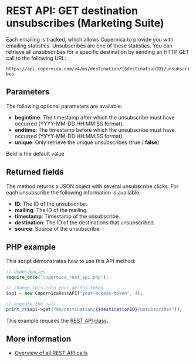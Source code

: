 # REST API: GET destination unsubscribes (Marketing Suite)

Each emailing is tracked, which allows Copernica to provide you with 
emailing statistics. Unsubscribes are one of these statistics. You can 
retrieve all unsubscribes for a specific destination by sending an HTTP GET call to the following URL:

`https://api.copernica.com/v4/ms/destination/{$destinationID}/unsubscribes`

## Parameters

The following optional parameters are available:

* **begintime**: The timestamp after which the unsubscribe must have occurred (YYYY-MM-DD HH:MM:SS format).
* **endtime**: The timestamp before which the unsubscribe must have occurred (YYYY-MM-DD HH:MM:SS format).
* **unique**: Only retrieve the unique unsubscribes (true / **false**)

Bold is the default value


## Returned fields

The method returns a JSON object with several unsubscribe clicks. For each unsubscribe 
the following information is available:

* **ID**: The ID of the unsubscribe.  
* **mailing**: The ID of the mailing.
* **timestamp**: Timestamp of the unsubscribe.
* **destination**: The ID of the destinations that unsubscribed.
* **source**: Source of the unsubscribe.

## PHP example

This script demonstrates how to use this API method:

```php
// dependencies
require_once('copernica_rest_api.php');

// change this into your access token
$api = new CopernicaRestAPI("your-access-token", 4);

// execute the call
print_r($api->get("ms/destination/{$destinationID}/unsubscribes"));
```

This example requires the [REST API class](./rest-php).

## More information

* [Overview of all REST API calls](./rest-api)
